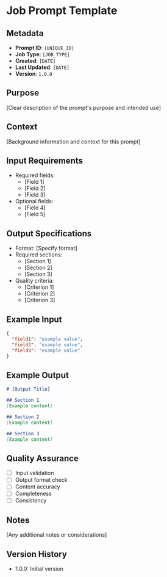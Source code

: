 # Job Prompt Template

## Metadata
- **Prompt ID**: `[UNIQUE_ID]`
- **Job Type**: `[JOB_TYPE]`
- **Created**: `[DATE]`
- **Last Updated**: `[DATE]`
- **Version**: `1.0.0`

## Purpose
[Clear description of the prompt's purpose and intended use]

## Context
[Background information and context for this prompt]

## Input Requirements
- Required fields:
  - [Field 1]
  - [Field 2]
  - [Field 3]
- Optional fields:
  - [Field 4]
  - [Field 5]

## Output Specifications
- Format: [Specify format]
- Required sections:
  - [Section 1]
  - [Section 2]
  - [Section 3]
- Quality criteria:
  - [Criterion 1]
  - [Criterion 2]
  - [Criterion 3]

## Example Input
```json
{
  "field1": "example value",
  "field2": "example value",
  "field3": "example value"
}
```

## Example Output
```markdown
# [Output Title]

## Section 1
[Example content]

## Section 2
[Example content]

## Section 3
[Example content]
```

## Quality Assurance
- [ ] Input validation
- [ ] Output format check
- [ ] Content accuracy
- [ ] Completeness
- [ ] Consistency

## Notes
[Any additional notes or considerations]

## Version History
- 1.0.0: Initial version 